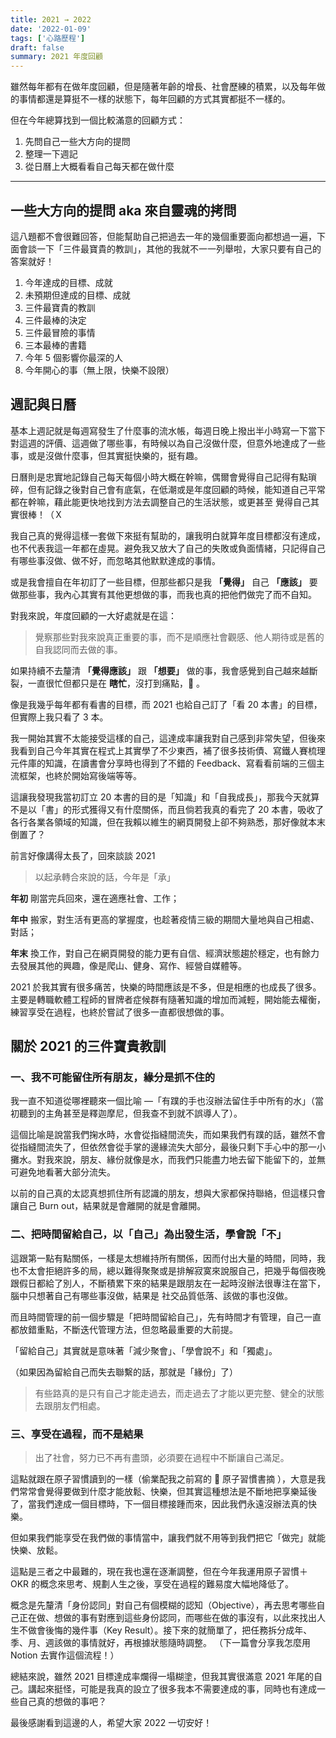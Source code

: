 ```yaml
---
title: 2021 → 2022
date: '2022-01-09'
tags: ['心路歷程']
draft: false
summary: 2021 年度回顧
---
```


雖然每年都有在做年度回顧，但是隨著年齡的增長、社會歷練的積累，以及每年做的事情都還是算挺不一樣的狀態下，每年回顧的方式其實都挺不一樣的。

但在今年總算找到一個比較滿意的回顧方式：

1. 先問自己一些大方向的提問
2. 整理一下週記
3. 從日曆上大概看看自己每天都在做什麼

---

## 一些大方向的提問 aka 來自靈魂的拷問

這八題都不會很難回答，但能幫助自己把過去一年的幾個重要面向都想過一遍，下面會談一下「三件最寶貴的教訓」，其他的我就不一一列舉啦，大家只要有自己的答案就好！

1. 今年達成的目標、成就
2. 未預期但達成的目標、成就
3. 三件最寶貴的教訓
4. 三件最棒的決定
5. 三件最冒險的事情
6. 三本最棒的書籍
7. 今年 5 個影響你最深的人
8. 今年開心的事（無上限，快樂不設限）

## 週記與日曆

基本上週記就是每週寫發生了什麼事的流水帳，每週日晚上撥出半小時寫一下當下對這週的評價、這週做了哪些事，有時候以為自己沒做什麼，但意外地達成了一些事，或是沒做什麼事，但其實挺快樂的，挺有趣。

日曆則是忠實地記錄自己每天每個小時大概在幹嘛，偶爾會覺得自己記得有點瑣碎，但有記錄之後對自己會有底氣，在低潮或是年度回顧的時候，能知道自己平常都在幹嘛，藉此能更快地找到方法去調整自己的生活狀態，或更甚至 覺得自己其實很棒！（Ｘ

我自己真的覺得這樣一套做下來挺有幫助的，讓我明白就算年度目標都沒有達成，也不代表我這一年都在虛晃。避免我又放大了自己的失敗或負面情緒，只記得自己有哪些事沒做、做不好，而忽略其他默默達成的事情。

或是我會擅自在年初訂了一些目標，但那些都只是我 **「覺得」** 自己 **「應該」** 要做那些事，我內心其實有其他更想做的事，而我也真的把他們做完了而不自知。

對我來說，年度回顧的一大好處就是在這：

> 覺察那些對我來說真正重要的事，而不是順應社會觀感、他人期待或是舊的自我認同而去做的事。

如果持續不去釐清 **「覺得應該」** 跟 **「想要」** 做的事，我會感覺到自己越來越斷裂，一直很忙但都只是在 **瞎忙**，沒打到痛點，🦐 。

像是我幾乎每年都有看書的目標，而 2021 也給自己訂了「看 20 本書」的目標，但實際上我只看了 3 本。

我一開始其實不太能接受這樣的自己，這達成率讓我對自己感到非常失望，但後來我看到自己今年其實在程式上其實學了不少東西，補了很多技術債、寫鐵人賽梳理元件庫的知識，在讀書會分享時也得到了不錯的 Feedback、寫看看前端的三個主流框架，也終於開始寫後端等等。

這讓我發現我當初訂立 20 本書的目的是「知識」和「自我成長」，那我今天就算不是以「書」的形式獲得又有什麼關係，而且倘若我真的看完了 20 本書，吸收了各行各業各領域的知識，但在我賴以維生的網頁開發上卻不夠熟悉，那好像就本末倒置了？

前言好像講得太長了，回來談談 2021

> 以起承轉合來說的話，今年是「承」

**年初** 剛當完兵回來，還在適應社會、工作；

**年中** 搬家，對生活有更高的掌握度，也趁著疫情三級的期間大量地與自己相處、對話；

**年末** 換工作，對自己在網頁開發的能力更有自信、經濟狀態趨於穩定，也有餘力去發展其他的興趣，像是爬山、健身、寫作、經營自媒體等。

2021 於我其實有很多痛苦，快樂的時間應該是不多，但是相應的也成長了很多。主要是轉職軟體工程師的冒牌者症候群有隨著知識的增加而減輕，開始能去權衡，練習享受在過程，也終於嘗試了很多一直都很想做的事。

## 關於 2021 的三件寶貴教訓

### 一、我不可能留住所有朋友，緣分是抓不住的

我一直不知道從哪裡聽來一個比喻 —「有蹼的手也沒辦法留住手中所有的水」（當初聽到的主角甚至是釋迦摩尼，但我查不到就不誤導人了）。

這個比喻是說當我們掬水時，水會從指縫間流失，而如果我們有蹼的話，雖然不會從指縫間流失了，但依然會從手掌的邊緣流失大部分，最後只剩下手心中的那一小攤水。對我來說，朋友、緣份就像是水，而我們只能盡力地去留下能留下的，並無可避免地看著大部分流失。

以前的自己真的太認真想抓住所有認識的朋友，想與大家都保持聯絡，但這樣只會讓自己 Burn out，結果就是會離開的就是會離開。

### 二、把時間留給自己，以「自己」為出發生活，學會說「不」

這跟第一點有點關係，一樣是太想維持所有關係，因而付出大量的時間，同時，我也不太會拒絕許多的局，總以難得聚聚或是排解寂寞來說服自己，把幾乎每個夜晚跟假日都給了別人，不斷積累下來的結果是跟朋友在一起時沒辦法很專注在當下，腦中只想著自己有哪些事沒做，結果是 社交品質低落、該做的事也沒做。

而且時間管理的前一個步驟是「把時間留給自己」，先有時間才有管理，自己一直都放錯重點，不斷迭代管理方法，但忽略最重要的大前提。

「留給自己」其實就是意味著「減少聚會」、「學會說不」和「獨處」。

（如果因為留給自己而失去聯繫的話，那就是「緣份」了）

> 有些路真的是只有自己才能走過去，而走過去了才能以更完整、健全的狀態去跟朋友們相處。

### 三、享受在過程，而不是結果

> 出了社會，努力已不再有盡頭，必須要在過程中不斷讓自己滿足。

這點就跟在原子習慣讀到的一樣（偷業配我之前寫的 📖 原子習慣書摘 ），大意是我們常常會覺得要做到什麼才能放鬆、快樂，但其實這種想法是不斷地把享樂延後了，當我們達成一個目標時，下一個目標接踵而來，因此我們永遠沒辦法真的快樂。

但如果我們能享受在我們做的事情當中，讓我們就不用等到我們把它「做完」就能快樂、放鬆。

這點是三者之中最難的，現在我也還在逐漸調整，但在今年我運用原子習慣＋ OKR 的概念來思考、規劃人生之後，享受在過程的難易度大幅地降低了。

概念是先釐清「身份認同」對自己有個模糊的認知（Objective），再去思考哪些自己正在做、想做的事有對應到這些身份認同，而哪些在做的事沒有，以此來找出人生不做會後悔的幾件事（Key Result）。接下來的就簡單了，把任務拆分成年、季、月、週該做的事情就好，再根據狀態隨時調整。
（下一篇會分享我怎麼用 Notion 去實作這個流程！）

總結來說，雖然 2021 目標達成率爛得一塌糊塗，但我其實很滿意 2021 年尾的自己。講起來挺怪，可能是我真的設立了很多我本不需要達成的事，同時也有達成一些自己真的想做的事吧？

最後感謝看到這邊的人，希望大家 2022 一切安好！
